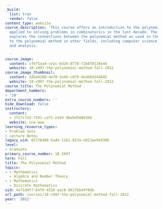 ```yaml
---
_build:
  list: true
  render: false
content_type: website
course_description: 'This course offers an introduction to the polynomial method as
  applied to solving problems in combinatorics in the last decade. The course also
  explores the connections between the polynomial method as used in these problems
  to the polynomial method in other fields, including computer science, number theory,
  and analysis.

  '
course_image:
  content: cf6f5aa4-ce2c-6d26-0778-f2b8f8134b44
  website: 18-s997-the-polynomial-method-fall-2012
course_image_thumbnail:
  content: 2dbd4280-4e70-5e46-c078-deab64344685
  website: 18-s997-the-polynomial-method-fall-2012
course_title: The Polynomial Method
department_numbers:
- '18'
extra_course_numbers: ''
hide_download: false
instructors:
  content:
  - 2f17c7a3-7591-ca71-e169-9bebd5088368
  website: ocw-www
learning_resource_types:
- Problem Sets
- Lecture Notes
legacy_uid: 8f276489-5ade-12b1-823a-e013ae9e938b
level:
- Graduate
primary_course_number: 18.S997
term: Fall
title: The Polynomial Method
topics:
- - Mathematics
  - Algebra and Number Theory
- - Mathematics
  - Discrete Mathematics
uid: 4e71d4f7-64f9-4516-aac0-9417bbd4f8db
url_path: courses/18-s997-the-polynomial-method-fall-2012
year: '2012'
---
```

